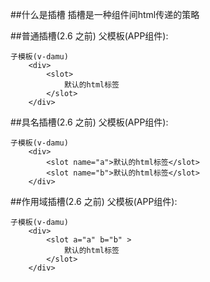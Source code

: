 
##什么是插槽
    插槽是一种组件间html传递的策略

##普通插槽(2.6 之前)
    父模板(APP组件):
        <v-damu>
            <template>
                想要传递给子组件的html片段
            </template>
        </v-damu>

    子模板(v-damu)
        <div>
            <slot>
                默认的html标签
            </slot>
        </div>

##具名插槽(2.6 之前)
    父模板(APP组件):
        <v-damu>
            <template slot="a">
                想要传递给子组件的html片段
            </template>
             <template slot="b">
                想要传递给子组件的html片段
            </template>
        </v-damu>

    子模板(v-damu)
        <div>
            <slot name="a">默认的html标签</slot>
            <slot name="b">默认的html标签</slot>
        </div>

##作用域插槽(2.6 之前)
    父模板(APP组件):
        <v-damu>
            <template slot-scope="{a,b}">
                {{a}},{{b}}
            </template>
        </v-damu>

    子模板(v-damu)
        <div>
            <slot a="a" b="b" >
                默认的html标签
            </slot>
        </div>
